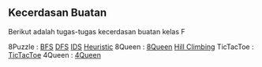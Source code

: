 ## Kecerdasan Buatan

Berikut adalah tugas-tugas kecerdasan buatan kelas F

8Puzzle  	: [BFS](https://github.com/AnfasaA/Kecerdasan-Buatan/blob/master/Tugas%201/8Puzzle/BFS/8puzzle_BFS.cpp) [DFS](https://github.com/AnfasaA/Kecerdasan-Buatan/blob/master/Tugas%201/8Puzzle/DFS/8Puzzle_DFS.cpp) [IDS](https://github.com/AnfasaA/Kecerdasan-Buatan/blob/master/Tugas%201/8Puzzle/IDS/8Puzzle_IDS.cpp) [Heuristic](https://github.com/AnfasaA/Kecerdasan-Buatan/blob/master/Tugas%202/8Puzzle/8Puzzle_Heuristic.cpp)
8Queen 		: [8Queen](https://github.com/AnfasaA/Kecerdasan-Buatan/tree/master/Tugas%201/8Queen) [Hill Climbing](https://github.com/AnfasaA/Kecerdasan-Buatan/tree/master/Tugas%202/8Queen)
TicTacToe	: [TicTacToe](https://github.com/AnfasaA/Kecerdasan-Buatan/tree/master/Tugas%203)
4Queen		: [4Queen](https://github.com/AnfasaA/Kecerdasan-Buatan/tree/master/Tugas%204)

